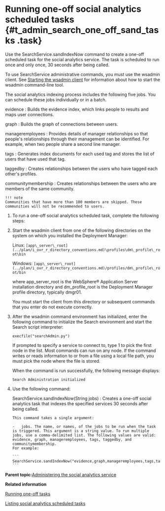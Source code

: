 # Running one-off social analytics scheduled tasks {#t_admin_search_one_off_sand_tasks .task}

Use the SearchService.sandIndexNow command to create a one-off scheduled task for the social analytics service. The task is scheduled to run once and only once, 30 seconds after being called.

To use SearchService administrative commands, you must use the wsadmin client. See [Starting the wsadmin client](t_admin_wsadmin_starting.md) for information about how to start the wsadmin command-line tool.

The social analytics indexing process includes the following five jobs. You can schedule these jobs individually or in a batch.

evidence
:   Builds the evidence index, which links people to results and maps user connections.

graph
:   Builds the graph of connections between users.

manageremployees
:   Provides details of manager relationships so that people's relationships through their management can be identified. For example, when two people share a second line manager.

tags
:   Generates index documents for each used tag and stores the list of users that have used that tag.

taggedby
:   Creates relationships between the users who have tagged each other's profiles.

communitymembership
:   Creates relationships between the users who are members of the same community.

    !!! note
    Communities that have more than 100 members are skipped. These communities will not be recommended to users.

1.  To run a one-off social analytics scheduled task, complete the following steps:
2.  Start the wsadmin client from one of the following directories on the system on which you installed the Deployment Manager:

    Linux: `[app\_server\_root](../plan/i_ovr_r_directory_conventions.md)\profiles\dm\_profile\_root\bin`

    Windows: `[app\_server\_root](../plan/i_ovr_r_directory_conventions.md)/profiles/dm\_profile\_root/bin`

    where app\_server\_root is the WebSphere® Application Server installation directory and dm\_profile\_root is the Deployment Manager profile directory, typically dmgr01.

    You must start the client from this directory or subsequent commands that you enter do not execute correctly.

3.  After the wsadmin command environment has initialized, enter the following command to initialize the Search environment and start the Search script interpreter:

    ```
    execfile("searchAdmin.py")
    ```

    If prompted to specify a service to connect to, type 1 to pick the first node in the list. Most commands can run on any node. If the command writes or reads information to or from a file using a local file path, you must pick the node where the file is stored.

    When the command is run successfully, the following message displays:

    ```
    Search Administration initialized
    ```

4.  Use the following command:

    SearchService.sandIndexNow\(String jobs\)
    :   Creates a one-off social analytics task that indexes the specified services 30 seconds after being called.

        This command takes a single argument:

        -   jobs. The name, or names, of the jobs to be run when the task is triggered. This argument is a string value. To run multiple jobs, use a comma-delimited list. The following values are valid: evidence, graph, manageremployees, tags, taggedby, and communitymembership.
        For example:

        ```
        SearchService.sandIndexNow("evidence,graph,manageremployees,tags,taggedby,communitymembership")
        ```


**Parent topic:**[Administering the social analytics service](../admin/c_admin_search_sand_indexing_tasks.md)

**Related information**  


[Running one-off tasks](../admin/t_admin_search_one_off_tasks.md)

[Listing social analytics scheduled tasks](../admin/t_admin_search_list_sand_tasks.md)

